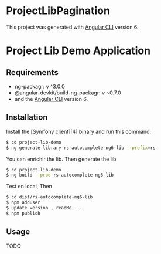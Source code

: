 # ProjectLibPagination

This project was generated with [Angular CLI](https://github.com/angular/angular-cli) version 6.


Project Lib Demo Application
========================

Requirements
------------

  * ng-packagr: v ^3.0.0
  * @angular-devkit/build-ng-packagr: v ~0.7.0
  * and the [Angular CLI](https://github.com/angular/angular-cli) version 6.

Installation
------------

Install the [Symfony client][4] binary and run this command:

```bash
$ cd project-lib-demo
$ ng generate library rs-autocomplete-ng6-lib --prefix=rs
```

You can enrichir the lib. Then generate the lib

```bash
$ cd project-lib-demo
$ ng build --prod rs-autocomplete-ng6-lib
```

Test en local, Then

```bash
$ cd dist/rs-autocomplete-ng6-lib
$ npm adduser 
$ update version , readMe ...
$ npm publish
```


Usage
-----
TODO


[1]: https://medium.com/@adelma/librairie-angular-bebb194091d8
[2]: https://formationjavascript.com/creer-publier-module-angular-2
